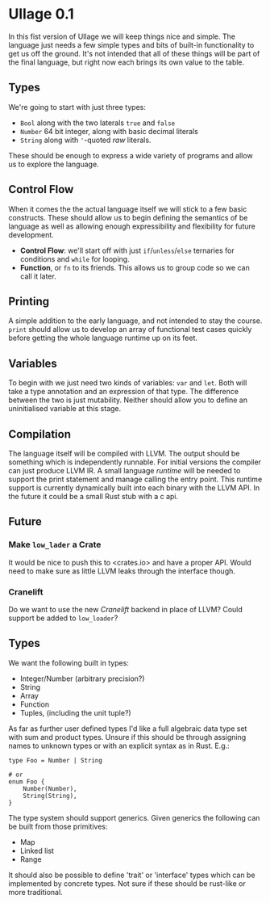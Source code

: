 # Ullage 0.1

In this fist version of Ullage we will keep things nice and simple. The language just needs a few simple types and bits of built-in functionality to get us off the ground. It's not intended that all of these things will be part of the final language, but right now each brings its own value to the table.

## Types

We're going to start with just three types:

- `Bool` along with the two laterals `true` and `false`
- `Number` 64 bit integer, along with basic decimal literals
- `String` along with `'`-quoted *raw* literals.

These should be enough to express a wide variety of programs and allow us to explore the language.

## Control Flow

When it comes the the actual language itself we will stick to a few basic constructs. These should allow us to begin defining the semantics of be language as well as allowing enough expressibility and flexibility for future development.

- **Control Flow**: we'll start off with just `if`/`unless`/`else` ternaries for conditions and `while` for looping.
- **Function**, or `fn` to its friends. This allows us to group code so we can call it later.

## Printing

A simple addition to the early language, and not intended to stay the course. `print` should allow us to develop an array of functional test cases quickly before getting the whole language runtime up on its feet.

## Variables

To begin with we just need two kinds of variables: `var` and `let`. Both will take a type annotation and an expression of that type. The difference between the two is just mutability. Neither should allow you to define an uninitialised variable at this stage.

## Compilation

The language itself will be compiled with LLVM. The output should be something which is independently runnable. For initial versions the compiler can just produce LLVM IR. A small language *runtime* will be needed to support the print statement and manage calling the entry point. This runtime support is currently dynamically built into each binary with the LLVM API. In the future it could be a small Rust stub with a c api.

## Future

### Make `low_lader` a Crate

It would be nice to push this to <crates.io> and have a proper API. Would need to make sure as little LLVM leaks through the interface though.

### Cranelift

Do we want to use the new *Cranelift* backend in place of LLVM? Could support be added to `low_loader`?

## Types

We want the following built in types:

 * Integer/Number (arbitrary precision?)
 * String
 * Array
 * Function
 * Tuples, (including the unit tuple?)

As far as further user defined types I'd like a full algebraic data type set with sum and product types. Unsure if this should be through assigning names to unknown types or with an explicit syntax as in Rust. E.g.:

```ullage
type Foo = Number | String

# or
enum Foo {
	Number(Number),
	String(String),
}
```

The type system should support generics. Given generics the following can be built from those primitives:

 * Map
 * Linked list
 * Range

It should also be possible to define 'trait' or 'interface' types which can be implemented by concrete types. Not sure if these should be rust-like or more traditional.
